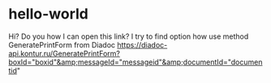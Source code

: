 # hello-world
Hi? Do you how I can open this link? I try to find option how use method GeneratePrintForm from Diadoc  https://diadoc-api.kontur.ru/GeneratePrintForm?boxId="boxid"&amp;messageId="messageid"&amp;documentId="documentid"

